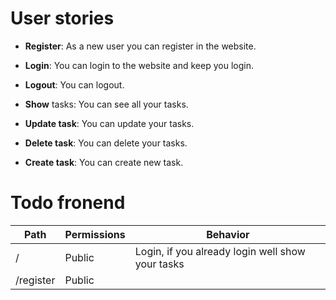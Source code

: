 # User stories

- **Register**: As a new user you can register in the website.

- **Login**: You can login to the website and keep you login.

- **Logout**: You can logout.

- **Show** tasks: You can see all your tasks.

- **Update task**: You can update your tasks.

- **Delete task**: You can delete your tasks.

- **Create task**: You can create new task.

# Todo fronend

|      Path     |  Permissions  | Behavior |
| --- | --- | --- |
| /             |     Public    | Login, if you already login well show your tasks |
| /register             |     Public    |  |